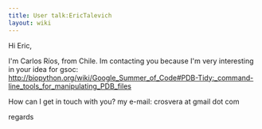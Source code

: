 ```yaml
---
title: User talk:EricTalevich
layout: wiki
---
```


Hi Eric,

I'm Carlos Ríos, from Chile. Im contacting you because I'm very
interesting in your idea for gsoc:
<http://biopython.org/wiki/Google_Summer_of_Code#PDB-Tidy:_command-line_tools_for_manipulating_PDB_files>

How can I get in touch with you? my e-mail: crosvera at gmail dot com

regards
